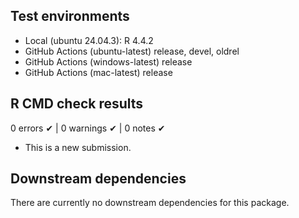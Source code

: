 ## Test environments

-   Local (ubuntu 24.04.3): R 4.4.2
-   GitHub Actions (ubuntu-latest) release, devel, oldrel
-   GitHub Actions (windows-latest) release
-   GitHub Actions (mac-latest) release

## R CMD check results

0 errors ✔ | 0 warnings ✔ | 0 notes ✔

-   This is a new submission.

## Downstream dependencies

There are currently no downstream dependencies for this package.
